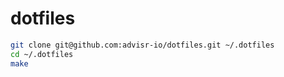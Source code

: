 # dotfiles

```sh
git clone git@github.com:advisr-io/dotfiles.git ~/.dotfiles
cd ~/.dotfiles
make
```
